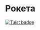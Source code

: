 #  Рокета



[![Tuist badge](https://img.shields.io/badge/Powered%20by-Tuist-blue)](https://tuist.io)

